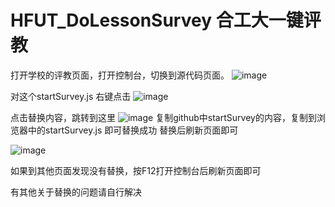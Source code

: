 # HFUT_DoLessonSurvey 合工大一键评教

打开学校的评教页面，打开控制台，切换到源代码页面。
![image](https://github.com/user-attachments/assets/a7b782f1-e324-4c83-99e7-99a02e61d637)

对这个startSurvey.js 右键点击
![image](https://github.com/user-attachments/assets/ef42a092-55ef-46eb-91f3-d87b8c8a0dad)

点击替换内容，跳转到这里
![image](https://github.com/user-attachments/assets/f3473d87-05ab-4002-8ed0-7996e2e3f65a)
复制github中startSurvey的内容，复制到浏览器中的startSurvey.js 即可替换成功
替换后刷新页面即可

![image](https://github.com/user-attachments/assets/2ba76076-2f4c-4924-af9e-96e291053841)

如果到其他页面发现没有替换，按F12打开控制台后刷新页面即可

有其他关于替换的问题请自行解决
